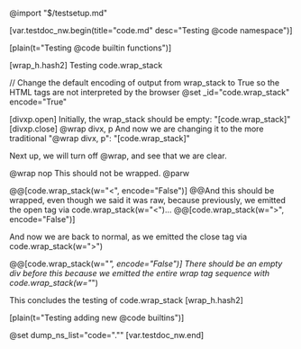 @import "$/testsetup.md"

[var.testdoc_nw.begin(title="code.md" desc="Testing @code namespace")]

[plain(t="Testing @code builtin functions")]

[wrap_h.hash2]
Testing code.wrap_stack

// Change the default encoding of output from wrap_stack to True so the HTML tags are not interpreted by the browser
@set _id="code.wrap_stack" encode="True"

[divxp.open]
Initially, the wrap_stack should be empty: "[code.wrap_stack]"
[divxp.close]
@wrap divx, p
And now we are changing it to the more traditional "@wrap divx, p": "[code.wrap_stack]"

Next up, we will turn off @wrap, and see that we are clear.

@wrap nop
This should not be wrapped.
@parw

@@[code.wrap_stack(w="<", encode="False")]
@@And this should be wrapped, even though we said it was raw, because previously, we emitted the open tag via code.wrap_stack(w="<")...
@@[code.wrap_stack(w=">", encode="False")]

And now we are back to normal, as we emitted the close tag via code.wrap_stack(w=">")

@@[code.wrap_stack(w="*", encode="False")]
There should be an empty div before this because we emitted the entire wrap tag sequence with code.wrap_stack(w="*")

This concludes the testing of code.wrap_stack
[wrap_h.hash2]

[plain(t="Testing adding new @code builtins")]

@set dump_ns_list="code=\".\""
[var.testdoc_nw.end]
